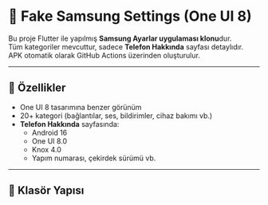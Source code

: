 # 📱 Fake Samsung Settings (One UI 8)

Bu proje Flutter ile yapılmış **Samsung Ayarlar uygulaması klonu**dur.  
Tüm kategoriler mevcuttur, sadece **Telefon Hakkında** sayfası detaylıdır.  
APK otomatik olarak GitHub Actions üzerinden oluşturulur.

---

## 🚀 Özellikler
- One UI 8 tasarımına benzer görünüm
- 20+ kategori (bağlantılar, ses, bildirimler, cihaz bakımı vb.)
- **Telefon Hakkında** sayfasında:
  - Android 16
  - One UI 8.0
  - Knox 4.0
  - Yapım numarası, çekirdek sürümü vb.

---

## 📂 Klasör Yapısı
